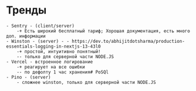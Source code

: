 # Тренды
	- Sentry - (client/server)
		-+ Есть широкий бесплатный тариф; Хорошая документация, есть много доп. информации
	- Winston - (server) - - https://dev.to/abhijitdotsharma/production-essentials-logging-in-nextjs-13-43l0
		-+ простой, интуитивно понятный!
		-- только для серверной части NODE.JS
	- Vercel - встроенное логирование
		-+ реагирует на все ошибки
		-- по дефолту 1 час хранения# PoSQl
	- Pino - (server)
		- сложнее winston, только для серверной части NODE.JS


